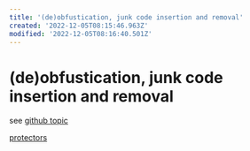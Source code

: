 ```yaml
---
title: '(de)obfustication, junk code insertion and removal'
created: '2022-12-05T08:15:46.963Z'
modified: '2022-12-05T08:16:40.501Z'
---
```


# (de)obfustication, junk code insertion and removal

see [github topic](https://github.com/topics/junkcode)

[protectors](https://github.com/rootm0s/Protectors)
